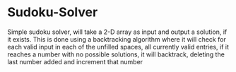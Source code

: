 # Sudoku-Solver

Simple sudoku solver, will take a 2-D array as input and output a solution, if it exists. This is done using a
backtracking algorithm where it will check for each valid input in each of the unfilled spaces, all currently
valid entries, if it reaches a number with no possible solutions, it will backtrack, deleting the last number added
and increment that number